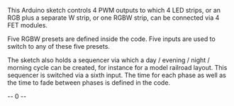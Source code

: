 This Arduino sketch controls 4 PWM outputs to which 4 LED strips, or an RGB plus a separate W strip, or one RGBW strip, can be connected via 4 FET modules.

Five RGBW presets are defined inside the code. Five inputs are used to switch to any of these five presets.

The sketch also holds a sequencer via which a day / evening / night / morning cycle can be created, for instance for a model railroad layout. This sequencer is switched via a sixth input. The time for each phase as well as the time to fade between phases is defined in the code. 

-- 0 --
